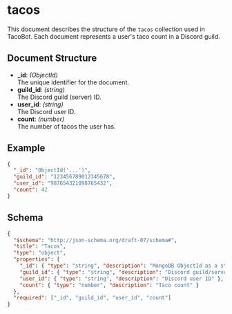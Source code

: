 # tacos

This document describes the structure of the `tacos` collection used in TacoBot. Each document represents a user's taco count in a Discord guild.

## Document Structure

- **_id**: *(ObjectId)*  
  The unique identifier for the document.
- **guild_id**: *(string)*  
  The Discord guild (server) ID.
- **user_id**: *(string)*  
  The Discord user ID.
- **count**: *(number)*  
  The number of tacos the user has.

## Example

```json
{
  "_id": "ObjectId('...')",
  "guild_id": "123456789012345678",
  "user_id": "987654321098765432",
  "count": 42
}
```

## Schema

```json
{
  "$schema": "http://json-schema.org/draft-07/schema#",
  "title": "Tacos",
  "type": "object",
  "properties": {
    "_id": { "type": "string", "description": "MongoDB ObjectId as a string" },
    "guild_id": { "type": "string", "description": "Discord guild/server ID" },
    "user_id": { "type": "string", "description": "Discord user ID" },
    "count": { "type": "number", "description": "Taco count" }
  },
  "required": ["_id", "guild_id", "user_id", "count"]
}
```
